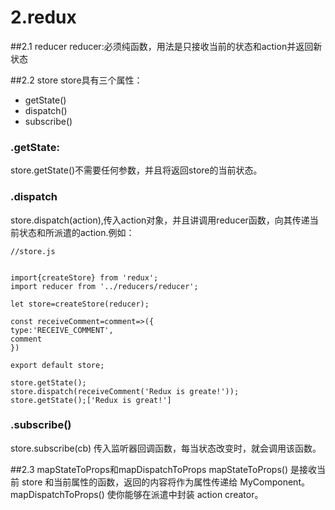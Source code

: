 # 2.redux
##2.1 reducer
reducer:必须纯函数，用法是只接收当前的状态和action并返回新状态

##2.2 store
store具有三个属性：

* getState()
* dispatch()
* subscribe()

### **.getState:**
store.getState()不需要任何参数，并且将返回store的当前状态。

### **.dispatch**
store.dispatch(action),传入action对象，并且讲调用reducer函数，向其传递当前状态和所派遣的action.例如：

```
//store.js


import{createStore} from 'redux';
import reducer from '../reducers/reducer';

let store=createStore(reducer);

const receiveComment=comment=>({
type:'RECEIVE_COMMENT',
comment
})

export default store;

```

```
store.getState();
store.dispatch(receiveComment('Redux is greate!'));
store.getState();['Redux is great!']
```

### .subscribe()
store.subscribe(cb) 传入监听器回调函数，每当状态改变时，就会调用该函数。

##2.3  mapStateToProps和mapDispatchToProps
mapStateToProps() 是接收当前 store 和当前属性的函数，返回的内容将作为属性传递给 MyComponent。mapDispatchToProps() 使你能够在派遣中封装 action creator。